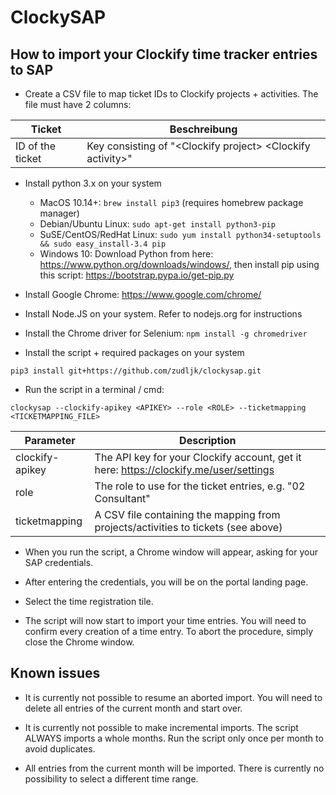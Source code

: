 # ClockySAP

## How to import your Clockify time tracker entries to SAP

 * Create a CSV file to map ticket IDs to Clockify projects + activities. The file must have 2 columns:

| Ticket | Beschreibung |
|--------|--------------|
|ID of the ticket| Key consisting of "&lt;Clockify project> &lt;Clockify activity>"|


 * Install python 3.x on your system
   * MacOS 10.14+: ```brew install pip3``` (requires homebrew package manager)
   * Debian/Ubuntu Linux: ```sudo apt-get install python3-pip```
   * SuSE/CentOS/RedHat Linux: ```sudo yum install python34-setuptools
&& sudo easy_install-3.4 pip```
   * Windows 10: Download Python from here: https://www.python.org/downloads/windows/, then install pip using this script: https://bootstrap.pypa.io/get-pip.py
   
* Install Google Chrome: https://www.google.com/chrome/
* Install Node.JS on your system. Refer to nodejs.org for instructions
* Install the Chrome driver for Selenium: ```npm install -g chromedriver``` 
* Install the script + required packages on your system

```pip3 install git+https://github.com/zudljk/clockysap.git```

* Run the script in a terminal / cmd:

```clockysap --clockify-apikey <APIKEY> --role <ROLE> --ticketmapping <TICKETMAPPING_FILE>```

| Parameter | Description |
|-----------|--------------|
|clockify-apikey|The API key for your Clockify account, get it here: https://clockify.me/user/settings|
|role|The role to use for the ticket entries, e.g. "02 Consultant"|
|ticketmapping|A CSV file containing the mapping from projects/activities to tickets (see above)|

* When you run the script, a Chrome window will appear, asking for your SAP credentials.

* After entering the credentials, you will be on the portal landing page.

* Select the time registration tile.

* The script will now start to import your time entries. You will need to confirm every creation of a time entry. To abort the procedure, simply close the Chrome window.

## Known issues

* It is currently not possible to resume an aborted import. You will need to delete all entries of the current month and start over.

* It is currently not possible to make incremental imports. The script ALWAYS imports a whole months. Run the script only once per month to avoid duplicates.

* All entries from the current month will be imported. There is currently no possibility to select a different time range.